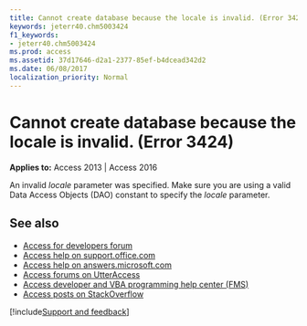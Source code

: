 ```yaml
---
title: Cannot create database because the locale is invalid. (Error 3424)
keywords: jeterr40.chm5003424
f1_keywords:
- jeterr40.chm5003424
ms.prod: access
ms.assetid: 37d17646-d2a1-2377-85ef-b4dcead342d2
ms.date: 06/08/2017
localization_priority: Normal
---
```



# Cannot create database because the locale is invalid. (Error 3424)

  

**Applies to:** Access 2013 | Access 2016

An invalid  _locale_ parameter was specified. Make sure you are using a valid Data Access Objects (DAO) constant to specify the _locale_ parameter.

## See also

- [Access for developers forum](https://social.msdn.microsoft.com/Forums/office/home?forum=accessdev)
- [Access help on support.office.com](https://support.office.com/search/results?query=Access)
- [Access help on answers.microsoft.com](https://answers.microsoft.com/)
- [Access forums on UtterAccess](https://www.utteraccess.com/forum/index.php?act=idx)
- [Access developer and VBA programming help center (FMS)](https://www.fmsinc.com/MicrosoftAccess/developer/)
- [Access posts on StackOverflow](https://stackoverflow.com/questions/tagged/ms-access)

[!include[Support and feedback](~/includes/feedback-boilerplate.md)]